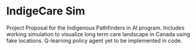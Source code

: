 # IndigeCare Sim
Project Proposal for the Indigenous Pathfinders in AI program. Includes working simulation to visualize long term care landscape in Canada using fake locations. Q-learning policy agent yet to be implemented in code.
